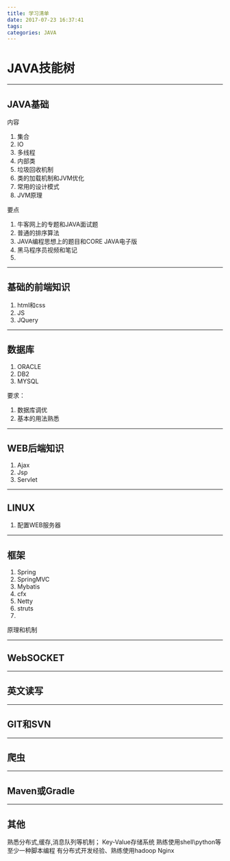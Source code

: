 ```yaml
---
title: 学习清单
date: 2017-07-23 16:37:41
tags:
categories: JAVA
---
```

# JAVA技能树
---
## JAVA基础
内容
1. 集合
1. IO
1. 多线程
1. 内部类
2. 垃圾回收机制
3. 类的加载机制和JVM优化
4. 常用的设计模式
5. JVM原理

要点
1. 牛客网上的专题和JAVA面试题
2. 普通的排序算法
3. JAVA编程思想上的题目和CORE JAVA电子版
4. 黑马程序员视频和笔记
5.
---


## 基础的前端知识
1. html和css
2. JS
3. JQuery
---


## 数据库
1. ORACLE
2. DB2
3. MYSQL

要求：
1. 数据库调优
2. 基本的用法熟悉
---


## WEB后端知识
1. Ajax
2. Jsp
3. Servlet
---


## LINUX
1. 配置WEB服务器

---


## 框架
1. Spring
2. SpringMVC
3. Mybatis
4. cfx
5. Netty
6. struts
7.

原理和机制

---


## WebSOCKET
---


## 英文读写
---


## GIT和SVN
---


## 爬虫
---


## Maven或Gradle

---


## 其他
熟悉分布式,缓存,消息队列等机制；
Key-Value存储系统
熟练使用shell\python等至少一种脚本编程
有分布式开发经验、熟练使用hadoop
Nginx
